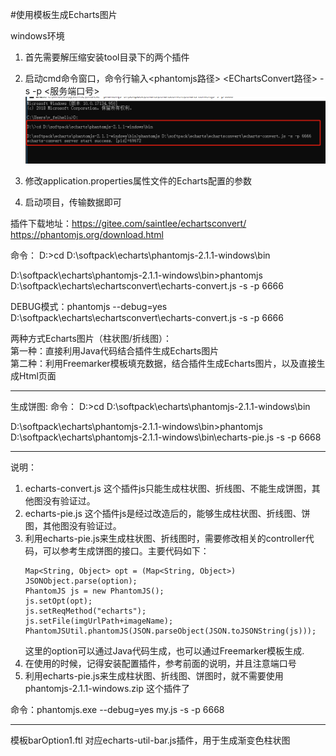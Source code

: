 #使用模板生成Echarts图片

windows环境
1. 首先需要解压缩安装tool目录下的两个插件
2. 启动cmd命令窗口，命令行输入<phantomjs路径> <EChartsConvert路径> -s -p <服务端口号>        
![插件](./tool/cmd.jpg)

3. 修改application.properties属性文件的Echarts配置的参数
4. 启动项目，传输数据即可

插件下载地址：https://gitee.com/saintlee/echartsconvert/        
            https://phantomjs.org/download.html       

命令：
D:\>cd D:\softpack\echarts\phantomjs-2.1.1-windows\bin

D:\softpack\echarts\phantomjs-2.1.1-windows\bin>phantomjs D:\softpack\echarts\echartsconvert\echarts-convert.js -s -p 6666

DEBUG模式：phantomjs --debug=yes D:\softpack\echarts\echartsconvert\echarts-convert.js -s -p 6666

两种方式Echarts图片（柱状图/折线图）：     
第一种：直接利用Java代码结合插件生成Echarts图片     
第二种：利用Freemarker模板填充数据，结合插件生成Echarts图片，以及直接生成Html页面     


------------------------------------------------------------------------------------
生成饼图:
命令：
D:\>cd D:\softpack\echarts\phantomjs-2.1.1-windows\bin

D:\softpack\echarts\phantomjs-2.1.1-windows\bin>phantomjs D:\softpack\echarts\phantomjs-2.1.1-windows\bin\echarts-pie.js -s -p 6668

-----------------------------------------------------------------------------------
说明：    
1. echarts-convert.js   这个插件js只能生成柱状图、折线图、不能生成饼图，其他图没有验证过。     
2. echarts-pie.js    这个插件js是经过改造后的，能够生成柱状图、折线图、饼图，其他图没有验证过。    
3. 利用echarts-pie.js来生成柱状图、折线图时，需要修改相关的controller代码，可以参考生成饼图的接口。主要代码如下：
    ```$xslt
    Map<String, Object> opt = (Map<String, Object>) JSONObject.parse(option);
    PhantomJS js = new PhantomJS();
    js.setOpt(opt);
    js.setReqMethod("echarts");
    js.setFile(imgUrlPath+imageName);
    PhantomJSUtil.phantomJS(JSON.parseObject(JSON.toJSONString(js)));
    ```     
    这里的option可以通过Java代码生成，也可以通过Freemarker模板生成.    
4. 在使用的时候，记得安装配置插件，参考前面的说明，并且注意端口号      
5. 利用echarts-pie.js来生成柱状图、折线图、饼图时，就不需要使用phantomjs-2.1.1-windows.zip 这个插件了     

命令：phantomjs.exe --debug=yes my.js -s -p 6668

---------------------------------------------------------------------
模板barOption1.ftl 对应echarts-util-bar.js插件，用于生成渐变色柱状图



